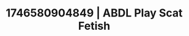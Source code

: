---
categories:
- Erotic vulnerability
- Spiritual kink
- Erotic tension tease
- AI-generated
- Full-body chills
- ASMR
- Whispers of pleasure
- Cosplay
image: /assets/images/1746580904849.jpg
layout: post
seo:
  description: Featured content with premium ABDL Play, Scat Fetish. HD images available.
  keywords: ABDL Play, Scat Fetish
  og_image: /assets/images/1746580904849.jpg
  schema_type: VisualArtwork
tags:
- ABDL Play
- Scat Fetish
- '#1746580904849'
title: 1746580904849 | ABDL Play Scat Fetish
---